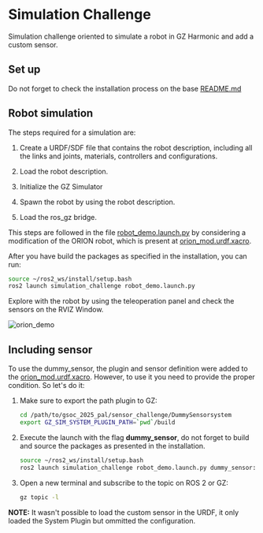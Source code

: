 # Simulation Challenge

Simulation challenge oriented to simulate a robot in GZ Harmonic and add a custom sensor.

## Set up

Do not forget to check the installation process on the base [README.md](/README.md)

## Robot simulation

The steps required for a simulation are:

1. Create a URDF/SDF file that contains the robot description, including all the links and joints, materials, controllers and configurations.

2. Load the robot description.

3. Initialize the GZ Simulator

4. Spawn the robot by using the robot description.

5. Load the ros_gz bridge.

This steps are followed in the file [robot_demo.launch.py](/simulation_challenge/launch/robot_demo.launch.py) by considering a modification of the ORION robot, which is present at [orion_mod.urdf.xacro](/simulation_challenge/urdf/orion_mod.urdf.xacro).

After you have build the packages as specified in the installation, you can run:

~~~bash
source ~/ros2_ws/install/setup.bash
ros2 launch simulation_challenge robot_demo.launch.py
~~~

Explore with the robot by using the teleoperation panel and check the sensors on the RVIZ Window.

![orion_demo](/simulation_challenge/img/demo_robot.gif)

## Including sensor

To use the dummy_sensor, the plugin and sensor definition were added to the [orion_mod.urdf.xacro](/simulation_challenge/urdf/orion_mod.urdf.xacro). However, to use it you need to provide the proper condition. So let's do it:

1. Make sure to export the path plugin to GZ:

    ~~~bash
    cd /path/to/gsoc_2025_pal/sensor_challenge/DummySensorsystem
    export GZ_SIM_SYSTEM_PLUGIN_PATH=`pwd`/build
    ~~~

2. Execute the launch with the flag **dummy_sensor**, do not forget to build
and source the packages as presented in the installation.

    ~~~bash
    source ~/ros2_ws/install/setup.bash
    ros2 launch simulation_challenge robot_demo.launch.py dummy_sensor:=true
    ~~~

3. Open a new terminal and subscribe to the topic on ROS 2 or GZ:

    ~~~bash
    gz topic -l
    ~~~


**NOTE:** It wasn't possible to load the custom sensor in the URDF, it only loaded the System Plugin but ommitted the configuration.
